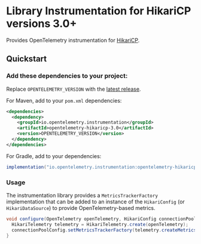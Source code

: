 # Library Instrumentation for HikariCP versions 3.0+

Provides OpenTelemetry instrumentation for [HikariCP](https://github.com/brettwooldridge/HikariCP).

## Quickstart

### Add these dependencies to your project:

Replace `OPENTELEMETRY_VERSION` with the [latest
release](https://search.maven.org/search?q=g:io.opentelemetry.instrumentation%20AND%20a:opentelemetry-hikaricp-3.0).

For Maven, add to your `pom.xml` dependencies:

```xml
<dependencies>
  <dependency>
    <groupId>io.opentelemetry.instrumentation</groupId>
    <artifactId>opentelemetry-hikaricp-3.0</artifactId>
    <version>OPENTELEMETRY_VERSION</version>
  </dependency>
</dependencies>
```

For Gradle, add to your dependencies:

```groovy
implementation("io.opentelemetry.instrumentation:opentelemetry-hikaricp-3.0:OPENTELEMETRY_VERSION")
```

### Usage

The instrumentation library provides a `MetricsTrackerFactory` implementation that can be added to
an instance of the `HikariConfig` (or `HikariDataSource`) to provide OpenTelemetry-based metrics.

```java
void configure(OpenTelemetry openTelemetry, HikariConfig connectionPoolConfig) {
  HikariTelemetry telemetry = HikariTelemetry.create(openTelemetry);
  connectionPoolConfig.setMetricsTrackerFactory(telemetry.createMetricsTrackerFactory());
}
```
